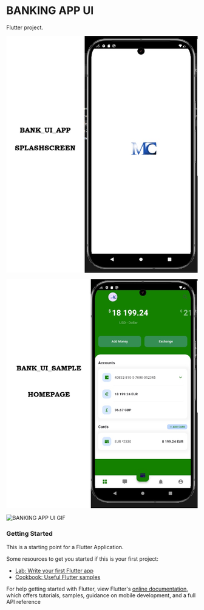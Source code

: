 # BANKING APP UI

Flutter project.

![BANKING APP UI](https://github.com/Arimir727/bank_app0/blob/main/assets/app_images/md_Bank_App_UI_SAMPLE%20(Spashscreen).png)

![BANKING APP UI](https://github.com/Arimir727/bank_app0/blob/main/assets/app_images/md_Bank_App_UI_SAMPLE%20(Homescreen).png)

![BANKING APP UI GIF]()

### Getting Started
This is a starting point for a Flutter Application.

Some resources to get you started if this is your first project:

- [Lab: Write your first Flutter app](https://flutter.dev/docs/get-started/codelab)
- [Cookbook: Useful Flutter samples](https://flutter.dev/docs/cookbook)

For help getting started with Flutter, view Flutter's
[online documentation](https://flutter.dev/docs), which offers tutorials,
samples, guidance on mobile development, and a full API reference